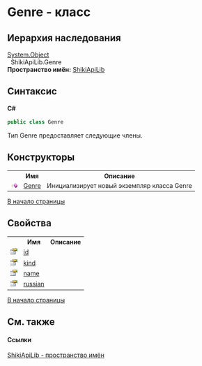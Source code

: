# Genre - класс
 


## Иерархия наследования
<a href="http://msdn2.microsoft.com/ru-ru/library/e5kfa45b" target="_blank">System.Object</a><br />&nbsp;&nbsp;ShikiApiLib.Genre<br />
**Пространство имён:**&nbsp;<a href="N_ShikiApiLib.md">ShikiApiLib</a><br />

## Синтаксис

**C#**<br />
``` C#
public class Genre
```

Тип Genre предоставляет следующие члены.


## Конструкторы
<table><tr><th></th><th>Имя</th><th>Описание</th></tr><tr><td><img src="media/pubmethod.gif" /></td><td><a href="M_ShikiApiLib_Genre__ctor.md">Genre</a></td><td>
Инициализирует новый экземпляр класса Genre</td></tr></table>
<a href="#genre---класс">В начало страницы</a>

## Свойства
<table><tr><th></th><th>Имя</th><th>Описание</th></tr><tr><td><img src="media/pubproperty.gif" /></td><td><a href="P_ShikiApiLib_Genre_Id.md">id</a></td><td /></tr><tr><td><img src="media/pubproperty.gif" /></td><td><a href="P_ShikiApiLib_Genre_Kind.md">kind</a></td><td /></tr><tr><td><img src="media/pubproperty.gif" /></td><td><a href="P_ShikiApiLib_Genre_Name.md">name</a></td><td /></tr><tr><td><img src="media/pubproperty.gif" /></td><td><a href="P_ShikiApiLib_Genre_russian.md">russian</a></td><td /></tr></table>
<a href="#genre---класс">В начало страницы</a>

## См. также


#### Ссылки
<a href="N_ShikiApiLib.md">ShikiApiLib - пространство имён</a><br />